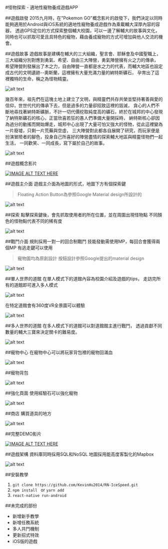 #怪物探索 - 適地性寵物養成遊戲APP

##遊戲啟發
2015九月時，在"Pokemon GO"概念影片的啟發下，我們決定以同時能夠適用於Android與iOS系統的適地性寵物養成遊戲作為乘載輔大深厚內容的容器，
透過GPS定位的方式探索整個輔大校園，可以一邊了解輔大的故事與文化，同時也可以抓取可愛且具特色的寵物，藉由養成寵物的方式可增加與他人交流的機會。


##遊戲故事
遊戲故事是建構在輔大的三大組織，聖言會、耶穌會及中國聖職上，三大組織分別對應到勇氣、希望、自由三大陣營，勇氣陣營擁有火之力的傳承，
希望陣營則發展出了木之力，自由陣營一直都是水之力的代表，而輔大地區也設定成古代的文明遺跡--奧斯蘭，這裡擁有大量充滿力量的納特斯礦石，
孕育出了這裡獨特的生命，稱之為怪物精靈。

![alt text](https://github.com/KevinHu2014/RN-IceSpeed/blob/master/Screenshots/御三家.png "御三家")

幾百年來，祖先們在這塊土地上建立了文明，與精靈們共存共榮並堅持著善與愛的信仰，世世代代的傳承下去，但是過多的力量卻招致這裡的毀滅，
貪心的人們不斷地尋找著納特斯礦脈，不計一切代價挖取純度高的礦石，終於在城邦的中心發現了納特斯礦石的核心，正當欣喜若狂的愚人們準備大量開採時，
納特斯核心卻因為過分的動搖而開始爆走，城邦中心出現了大量可怕又強大的怪物，從此這裡變為一片廢墟，只剩一片荒蕪與空虛，
三大陣營對此都各自展開了研究，而玩家便是扮演冒險者的腳色，投身自己所喜好的陣營盡情的探索輔大地區與精靈怪物們一起生活，
一同歡笑、一同成長，寫下屬於自己的故事。

![alt text](https://github.com/KevinHu2014/RN-IceSpeed/blob/master/Screenshots/校園地圖.png "校園地圖")


##遊戲概念影片

[![IMAGE ALT TEXT HERE](http://img.youtube.com/vi/CL-RnqUOTXY/0.jpg)](http://www.youtube.com/watch?v=CL-RnqUOTXY)

##遊戲主介面
遊戲主介面為地圖的形式，地圖下方有個探索鍵
>Floating Action Button為參照Google Material design所設計的

![alt text](https://github.com/KevinHu2014/RN-IceSpeed/blob/master/Screenshots/主畫面.gif "遊戲主介面")


##探索
點擊探索鍵後，會先抓取使用者的所在位置，並在周圍出現怪物點
不同顏色的怪物點代表不同的稀有度

![alt text](https://github.com/KevinHu2014/RN-IceSpeed/blob/master/Screenshots/探索.gif "探索")


##戰鬥介面
規則採用一對一的回合制戰鬥
技能發動需使用MP，每回合會獲得兩個MP
有逃走鍵可以使用
>寵物圖均為原創設計
>按鈕設計參照Google提出的material design

![alt text](https://github.com/KevinHu2014/RN-IceSpeed/blob/master/Screenshots/戰鬥.gif "戰鬥介面")



##單人世界的道館
在單人模式下的道館內容為校園介紹及遊戲的tips，
走訪完所有的道館即可進入多人模式

![alt text](https://github.com/KevinHu2014/RN-IceSpeed/blob/master/Screenshots/單人.gif "單人世界的道館")

在特定道館會有360度VR全景圖可以體驗

![alt text](https://github.com/KevinHu2014/RN-IceSpeed/blob/master/Screenshots/VR.gif "VR")

##多人世界的道館
在多人模式下的道館可以對道館館主進行戰鬥，
透過貢獻不同數量的輔大三寶來決定關卡的難易度。

![alt text](https://github.com/KevinHu2014/RN-IceSpeed/blob/master/Screenshots/多人.png "多人世界的道館")

##寵物中心
在寵物中心可以將玩家背包裡的寵物回滿血

![alt text](https://github.com/KevinHu2014/RN-IceSpeed/blob/master/Screenshots/寶貝中心.gif "寵物中心")

##寵物背包

![alt text](https://github.com/KevinHu2014/RN-IceSpeed/blob/master/Screenshots/背包.png "寵物背包")

##強化頁面
使用經驗石可以強化寵物

![alt text](https://github.com/KevinHu2014/RN-IceSpeed/blob/master/Screenshots/強化.gif "強化")

##商店
購買道具的地方

![alt text](https://github.com/KevinHu2014/RN-IceSpeed/blob/master/Screenshots/商店.png "商店")


##完整DEMO影片

[![IMAGE ALT TEXT HERE](http://img.youtube.com/vi/YOUTUBE_VIDEO_ID_HERE/0.jpg)](http://www.youtube.com/watch?v=YOUTUBE_VIDEO_ID_HERE)



##遊戲架構
資料庫同時採用SQL和NoSQL
地圖採用能高度客製化的Mapbox


![alt text](https://github.com/KevinHu2014/RN-IceSpeed/blob/master/Screenshots/架構圖.png "架構圖")


##安裝教學

1. `git clone https://github.com/KevinHu2014/RN-IceSpeed.git`
2. `npm install ` or `yarn add`
3. `react-native run-android`


##未完成的部份
+ 新增新手教學
+ 新增任務系統
+ 多人共鬥機制
+ 更新招式特效
+ iOS版的遊戲





